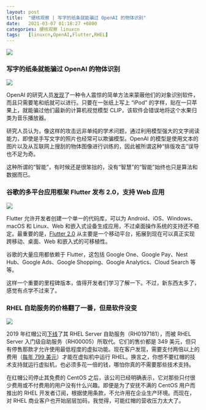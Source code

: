 ```yaml
---
layout: post
title:	"硬核观察 | 写字的纸条就能骗过 OpenAI 的物体识别"
date:	2021-03-07 01:18:27 +0800 
categories:	硬核观察 linuxcn 
tags:	[linuxcn,OpenAI,Flutter,RHEL]
---
```



![](/Asserts/Images//attachment/album/202103/07/011803zz226bmm90ekt6g9.jpg)


### 写字的纸条就能骗过 OpenAI 的物体识别


![](/Asserts/Images//attachment/album/202103/07/011559wzn4hzp6oe556565.jpg)


OpenAI 的研究人员[发现](https://openai.com/blog/multimodal-neurons/)了一种令人震惊的简单方法来蒙蔽他们的对象识别软件，而且只需要笔和纸就可以进行。只要在一张纸上写上 “iPod” 的字样，贴在一只苹果上，就能骗过他们最新的计算机视觉模型 CLIP，该软件会错误地将这个水果归类为音乐播放器。


研究人员认为，像这样的攻击远非单纯的学术问题，通过利用模型强大的文字阅读能力，即使是手写文字的照片也经常可以欺骗模型。OpenAI 的模型是使用文本的图片以及从互联网上搜刮的物体图像进行训练的，因此被所谓这种“排版攻击”误导也不足为奇。


这种所谓的“智能”，有时候还是很笨拙的，没有“智慧”的“智能”始终也只是算法和数据而已。


### 谷歌的多平台应用框架 Flutter 发布 2.0，支持 Web 应用


![](/Asserts/Images//attachment/album/202103/07/011621c8zn212ccwa1zh1n.jpg)


Flutter 允许开发者创建一个单一的代码库，可以为 Android、iOS、Windows、macOS 和 Linux、Web 和嵌入式设备生成应用，不过桌面操作系统的支持还不稳定。最重要的是，[Flutter 2.0](https://medium.com/flutter/whats-new-in-flutter-2-0-fe8e95ecc65) 从主要是一个移动平台，拓展到现在可以真正实现跨移动、桌面、Web 和嵌入式的可移植性。


谷歌的大量应用都依赖于 Flutter，这包括 Google One、Google Pay、Nest Hub、Google Ads、Google Shopping、Google Analytics、Cloud Search 等等。


这样一个重要的里程碑版本，值得开发者们学习了解一下。不过，新东西太多了，感觉有点学不过来了。


### RHEL 自助服务的价格翻了一番，但是软件没变


![](/Asserts/Images//attachment/album/202103/07/011635mz18pfmnr6akualc.jpg)


2019 年红帽公司[下线](https://access.redhat.com/articles/54702)了其 RHEL Server 自助服务（RH0197181），而被 RHEL Server 入门级自助服务（RH00005）所取代。它们的售价都是 349 美元，但只有停售那款才允许使用最低程度的虚拟功能。现在客户发现，需要支付两倍以上的费用（[每年 799 美元](https://www.redhat.com/en/store/red-hat-enterprise-linux-server)）才能在虚拟机中运行 RHEL。换言之，你想不要红帽的技术支持就运行虚拟机，也必须多花一倍的钱，哪怕你真的不需要那些技术支持。


在红帽公司停止其免费的 CentOS 之后，该公司已经明确表示，它对那些只付很少费用或不付费用的用户没有什么兴趣。即便是为了安抚不满的 CentOS 用户而推出的 RHEL 开发者订阅，根据使用条款，不允许用在企业生产环境。而现在，对 RHEL 商业客户也开始层层加码，我觉得，可能红帽的营收压力太大了。
